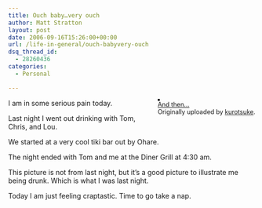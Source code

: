 ```yaml
---
title: Ouch baby…very ouch
author: Matt Stratton
layout: post
date: 2006-09-16T15:26:00+00:00
url: /life-in-general/ouch-babyvery-ouch
dsq_thread_id:
  - 28260436
categories:
  - Personal

---
```

<div style="float:right;margin-left:10px;margin-bottom:10px;">
  <a href="http://www.flickr.com/photos/88741122@N00/70159822/" title="photo sharing"><img src="http://static.flickr.com/20/70159822_271836455b_m.jpg" alt="" style="border:solid 2px #000000;" /></a> <br /> <span style="font-size:.9em;margin-top:0;"> <a href="http://www.flickr.com/photos/88741122@N00/70159822/">And then&#8230;</a> <br /> Originally uploaded by <a href="http://www.flickr.com/people/88741122@N00/">kurotsuke</a>. </span>
</div>

I am in some serious pain today.

Last night I went out drinking with Tom, Chris, and Lou.

We started at a very cool tiki bar out by Ohare.

The night ended with Tom and me at the Diner Grill at 4:30 am.

This picture is not from last night, but it&#8217;s a good picture to illustrate me being drunk. Which is what I was last night.

Today I am just feeling craptastic. Time to go take a nap.